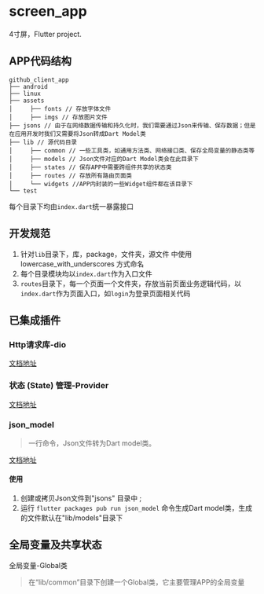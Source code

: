 # screen_app

4寸屏，Flutter project.

## APP代码结构

```
github_client_app
├── android
├── linux
├── assets
│     ├── fonts // 存放字体文件
│     ├── imgs // 存放图片文件
├── jsons // 由于在网络数据传输和持久化时，我们需要通过Json来传输、保存数据；但是在应用开发时我们又需要将Json转成Dart Model类
├── lib // 源代码目录
│     ├── common // 一些工具类，如通用方法类、网络接口类、保存全局变量的静态类等
│     ├── models // Json文件对应的Dart Model类会在此目录下   
│     ├── states // 保存APP中需要跨组件共享的状态类
│     ├── routes // 存放所有路由页面类
│     └── widgets //APP内封装的一些Widget组件都在该目录下
└── test
```

每个目录下均由`index.dart`统一暴露接口

## 开发规范
1. 针对`lib`目录下，库，package，文件夹，源文件 中使用 lowercase_with_underscores 方式命名
2. 每个目录模块均以`index.dart`作为入口文件
3. `routes`目录下，每一个页面一个文件夹，存放当前页面业务逻辑代码，以`index.dart`作为页面入口，如`login`为登录页面相关代码

## 已集成插件
### Http请求库-dio
[文档地址](https://github.com/flutterchina/dio/blob/develop/README-ZH.md)

### 状态 (State) 管理-Provider
[文档地址](https://pub.flutter-io.cn/packages/provider)

### json_model 
> 一行命令，Json文件转为Dart model类。

[文档地址](https://pub.flutter-io.cn/packages/json_model)

#### 使用
1. 创建或拷贝Json文件到"jsons" 目录中 ;
2. 运行 `flutter packages pub run json_model` 命令生成Dart model类，生成的文件默认在"lib/models"目录下

## 全局变量及共享状态

全局变量-Global类
> 在“lib/common”目录下创建一个Global类，它主要管理APP的全局变量






